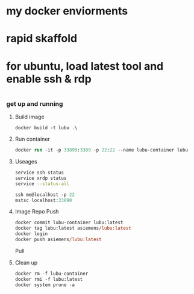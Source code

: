 # my docker enviorments
# rapid skaffold
#  for ubuntu, load latest tool and enable ssh & rdp
#  

### get up and running

1. Build image
    ```pwsh
    docker build -t lubu .\
    ```

2. Run container
    ```ps
    docker run -it -p 33890:3389 -p 22:22 --name lubu-container lubu
    ```

3. Useages
    ```bash
    service ssh status
    service xrdp status
    service --status-all
    ```

    ```ps
    ssh me@localhost -p 22
    mstsc localhost:33890
    ```

9.  Image Repo
    Push
    ```ps
    docker commit lubu-container lubu:latest
    docker tag lubu:latest asiemens/lubu:latest
    docker login
    docker push asiemens/lubu:latest
    ```
    Pull



10. Clean up 
    ```ps
    docker rm -f lubu-container
    docker rmi -f lubu:latest
    docker system prune -a
    ```


